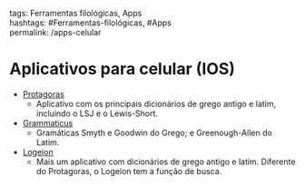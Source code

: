 tags: Ferramentas filológicas, Apps  
hashtags: #Ferramentas-filológicas, #Apps  
permalink: /apps-celular

# Aplicativos para celular (IOS)  
  
- [Protagoras](https://itunes.apple.com/br/app/protagoras-greek-and-latin-lexica/id1116707290?mt=8)  
	* Aplicativo com os principais dicionários de grego antigo e latim, incluindo o LSJ e o Lewis-Short.  
- [Grammaticus](https://itunes.apple.com/br/app/grammaticus/id517244087?mt=8)  
	* Gramáticas Smyth e Goodwin do Grego; e Greenough-Allen do Latim.  
- [Logeion](https://itunes.apple.com/br/app/logeion/id727860177?mt=8)  
	* Mais um aplicativo com dicionários de grego antigo e latim. Diferente do Protagoras, o Logeion tem a função de busca.  
